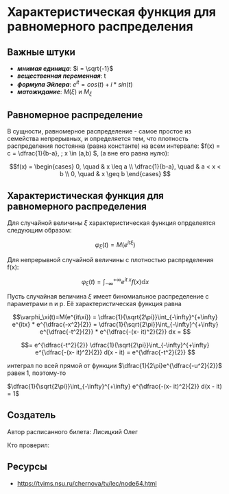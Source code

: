 # Характеристическая функция для равномерного распределения

## Важные штуки

- ***мнимая единица***:  $i = \sqrt{-1}$
- ***вещественная переменная***:  t 
-  ***формула Эйлера***:  $e^{it} = cos(t) + i*sin(t)$ 
- ***матожидание***: $M(\xi)$  и $M_\xi$
## Равномерное распределение
В сущности, равномерное распределение - самое простое из семейства непрерывных, и определяется тем, что плотность распределения постоянна (равна константе) на всем интервале:  $f(x) = c = \dfrac{1}{b-a}, \; x \in (a,b) $, (а вне его равна нулю):

$$f(x) =
\begin{cases} 0, \quad & x \leq a \\
\dfrac{1}{b-a}, \quad & a < x < b \\
0, \quad & x \geq b
\end{cases}
$$

## Характеристическая функция для равномерного распределения
Для случайной величины  $\xi$ характеристическая функция опрделеятся следующим образом:
 
$$\varphi_\xi(t) = M(e^{it \xi})$$

Для непрерывной случайной величины с плотностью распределения f(x):

$$\varphi_\xi(t) = \int_{-\infty}^{+\infty} e^{it \;x} f(x) \mathbb{d}x $$

Пусть случайная величина  $\xi$ имеет биномиальное распределение с параметрами n и p. Её характеристическая функция равна

$$\varphi_\xi(t)=М(e^{it\xi}) = \dfrac{1}{\sqrt{2\pi}}\int_{-\infty}^{+\infty} e^{itx} * e^{\dfrac{-x^2}{2}} = \dfrac{1}{\sqrt{2\pi}}\int_{-\infty}^{+\infty} e^{\dfrac{-t^2}{2}} * e^{\dfrac{-(x- it)^2}{2}} dx = $$

$$= e^{\dfrac{-t^2}{2}} \dfrac{1}{\sqrt{2\pi}}\int_{-\infty}^{+\infty} e^{\dfrac{-(x- it)^2}{2}} d(x - it) = e^{\dfrac{-t^2}{2}} $$ 

интеграл по всей прямой от функции  $\dfrac{1}{2\pi}e^{\dfrac{-u^2}{2}}$ равен 1, поэтому-то 

$\dfrac{1}{\sqrt{2\pi}}\int_{-\infty}^{+\infty} e^{\dfrac{-(x- it)^2}{2}} d(x - it) = 1$


## Создатель

Автор расписанного билета: Лисицкий Олег

Кто проверил:


## Ресурсы 
- https://tvims.nsu.ru/chernova/tv/lec/node64.html
